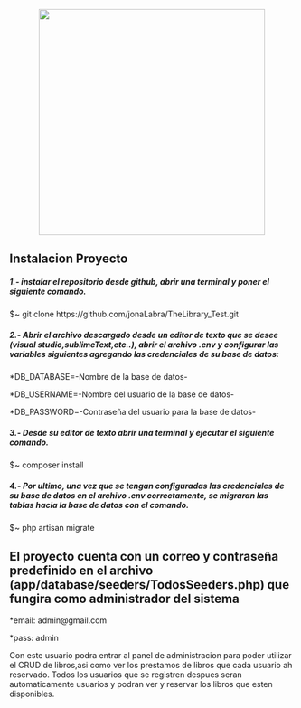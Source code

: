 <p align="center"><a href="https://laravel.com" target="_blank"><img src="https://raw.githubusercontent.com/laravel/art/master/logo-lockup/5%20SVG/2%20CMYK/1%20Full%20Color/laravel-logolockup-cmyk-red.svg" width="400"></a></p>


## Instalacion Proyecto
<h5>1.- instalar el repositorio desde github, abrir una terminal y poner el siguiente comando.</h5>
<p>$~ git clone https://github.com/jonaLabra/TheLibrary_Test.git</p>
<h5>2.- Abrir el archivo descargado desde un editor de texto que se desee (visual studio,sublimeText,etc..),
    abrir el archivo .env y configurar las variables siguientes agregando las credenciales de su base de datos:</h5>
    <p>*DB_DATABASE=-Nombre de la base de datos-</p>
    <p>*DB_USERNAME=-Nombre del usuario de la base de datos-</p>
    <p>*DB_PASSWORD=-Contraseña del usuario para la base de datos-</p>
<h5>3.- Desde su editor de texto abrir una terminal y ejecutar el siguiente comando.</h5>
<p>$~ composer install</p>
<h5>4.- Por ultimo, una vez que se tengan configuradas las credenciales de su base de datos en el archivo .env correctamente, se migraran las tablas hacia la base de     datos con el comando.</h5>
<p>$~ php artisan migrate</p>

## El proyecto cuenta con un correo y contraseña predefinido en el archivo (app/database/seeders/TodosSeeders.php) que fungira como administrador del sistema
<p>*email: admin@gmail.com</p>
<p>*pass: admin</p>
  <p> Con este usuario podra entrar al panel de administracion para poder utilizar el CRUD de libros,asi como ver los prestamos de libros que cada usuario ah            reservado.
   Todos los usuarios que se registren despues seran automaticamente usuarios y podran ver y reservar los libros que esten disponibles.</p>


